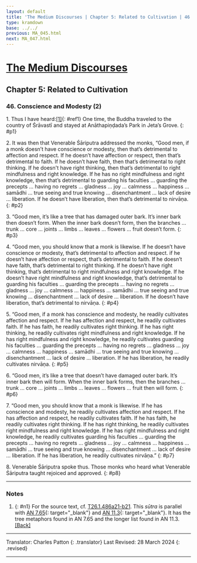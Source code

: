 ```yaml
---
layout: default
title: 'The Medium Discourses | Chapter 5: Related to Cultivation | 46. Conscience and Modesty (2)'
type: kramdown
base: ../../
previous: MA_045.html
next: MA_047.html
---
```


# [The Medium Discourses](index.html)
## Chapter 5: Related to Cultivation
### 46. Conscience and Modesty (2)

1\. Thus I have heard:[\[1\]](#n1){: #ref1} One time, the Buddha traveled to the country of Śrāvastī and stayed at Anāthapiṇḍada’s Park in Jeta’s Grove.
{: #p1}

2\. It was then that Venerable Śāriputra addressed the monks, “Good men, if a monk doesn’t have conscience or modesty, then that’s detrimental to affection and respect. If he doesn’t have affection or respect, then that’s detrimental to faith. If he doesn’t have faith, then that’s detrimental to right thinking. If he doesn't have right thinking, then that’s detrimental to right mindfulness and right knowledge. If he has no right mindfulness and right knowledge, then that’s detrimental to guarding his faculties … guarding the precepts … having no regrets … gladness … joy … calmness … happiness … samādhi … true seeing and true knowing … disenchantment … lack of desire … liberation. If he doesn’t have liberation, then that’s detrimental to nirvāṇa.
{: #p2}

3\. “Good men, it’s like a tree that has damaged outer bark. It’s inner bark then doesn’t form. When the inner bark doesn’t form, then the branches … trunk … core … joints … limbs … leaves … flowers … fruit doesn’t form.
{: #p3}

4\. “Good men, you should know that a monk is likewise. If he doesn’t have conscience or modesty, that’s detrimental to affection and respect. if he doesn’t have affection or respect, that’s detrimental to faith. If he doesn’t have faith, that’s detrimental to right thinking. If he doesn’t have right thinking, that’s detrimental to right mindfulness and right knowledge. If he doesn’t have right mindfulness and right knowledge, that’s detrimental to guarding his faculties … guarding the precepts … having no regrets … gladness … joy … calmness … happiness … samādhi … true seeing and true knowing … disenchantment … lack of desire … liberation. If he doesn’t have liberation, that’s detrimental to nirvāṇa.
{: #p4}

5\. “Good men, if a monk has conscience and modesty, he readily cultivates affection and respect. If he has affection and respect, he readily cultivates faith. If he has faith, he readily cultivates right thinking. If he has right thinking, he readily cultivates right mindfulness and right knowledge. If he has right mindfulness and right knowledge, he readily cultivates guarding his faculties … guarding the precepts … having no regrets … gladness … joy … calmness … happiness … samādhi … true seeing and true knowing … disenchantment … lack of desire … liberation. If he has liberation, he readily cultivates nirvāṇa.
{: #p5}

6\. “Good men, it’s like a tree that doesn’t have damaged outer bark. It’s inner bark then will form. When the inner bark forms, then the branches … trunk … core … joints … limbs … leaves … flowers … fruit then will form.
{: #p6}

7\. “Good men, you should know that a monk is likewise. If he has conscience and modesty, he readily cultivates affection and respect. If he has affection and respect, he readily cultivates faith. If he has faith, he readily cultivates right thinking. If he has right thinking, he readily cultivates right mindfulness and right knowledge. If he has right mindfulness and right knowledge, he readily cultivates guarding his faculties … guarding the precepts … having no regrets … gladness … joy … calmness … happiness … samādhi … true seeing and true knowing … disenchantment … lack of desire … liberation. If he has liberation, he readily cultivates nirvāṇa.”
{: #p7}

8\. Venerable Śāriputra spoke thus. Those monks who heard what Venerable Śāriputra taught rejoiced and approved.
{: #p8}

---

### Notes

1. {: #n1} For the source text, cf. <a href="https://cbetaonline.dila.edu.tw/zh/T01n0026_p0486a21" target="_blank">T26.1.486a21-b21</a>. This <em>sūtra</em> is parallel with [AN 7.65](https://suttacentral.net/an7.65){: target="_blank"} and [AN 11.3](https://suttacentral.net/an11.3){: target="_blank"}. It has the tree metaphors found in AN 7.65 and the longer list found in AN 11.3. [\[Back\]](#ref1)

---

Translator: Charles Patton
{: .translator}
Last Revised: 28 March 2024
{: .revised}

---
